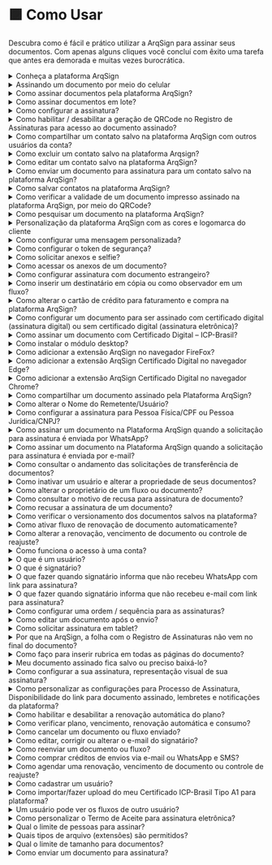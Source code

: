 # 🟪 Como Usar

Descubra como é fácil e prático utilizar a ArqSign para assinar seus documentos. Com apenas alguns cliques você concluí com êxito uma tarefa que antes era demorada e muitas vezes burocrática.

<details>

<summary>Conheça a plataforma ArqSign</summary>

**Conhecendo a Plataforma**

Acesse a plataforma de Assinatura e configure a sua Assinatura Eletrônica.

Do lado esquerdo da tela temos todos os menus disponíveis, separados por grupos: Caixa Postal, Diretórios e Administração. É importante destacar que esses menus serão apresentados conforme nível de permissão de cada usuário. Clique na imagem para ampliar.

![](<../.gitbook/assets/image (3) (1).png>)

**CAIXA POSTAL:** Neste grupo estão concentrados os menus referentes ao processo de tramitação dos documentos. Clique na imagem para ampliar.

![](<../.gitbook/assets/image (4).png>)

**DIRETÓRIOS:** Neste grupo temos o menu Documentos. Ele é considerado um repositório de armazenamento dos documentos tramitados pela plataforma, ou seja, aqui são encontrados todos os documentos com processo de assinatura concluído. Clique na imagem para ampliar.

![](<../.gitbook/assets/image (5).png>)

**ADMINISTRAÇÃO:** Neste grupo temos as configurações de conta, usuários e grupo de usuários.

![](<../.gitbook/assets/image (6).png>)

</details>

<details>

<summary>Assinando um documento por meio do celular</summary>

1\. O processo de assinatura em lote também pode ser realizado diretamente pelo celular, e ocorre da mesma forma como na plataforma.

2\. A opção de “Assinatura em Lote” é apresentada, assim como a lista de documentos pendentes de assinatura para seleção. Feita a seleção dos documentos, clique no ícone “Assinatura em Lote”.

![](<../.gitbook/assets/image (7).png>)

3. Preencha os dados solicitados.

![](<../.gitbook/assets/image (8).png>)

4. Defina a representação visual (Estilo de Assinatura).

![](<../.gitbook/assets/image (9).png>)

5. Acompanhe o progresso das assinaturas.

![](<../.gitbook/assets/image (10).png>)

6. Será apresentado o informativo do processo concluído.

![](<../.gitbook/assets/image (11).png>)

7. Concluído o processo de assinatura por todos os responsáveis, o documento final pode ser consultado no ArqGED, pois ele será mantido no fluxo.

</details>

<details>

<summary>Como assinar documentos pela plataforma ArqSign?</summary>

Se você recebeu um documento para assinatura, clique no link de acesso ao documento disponível na mensagem que recebeu ou se você tem uma conta ArqSign pode acessar o documento através de sua Caixa de entrada clicando em Assinar.&#x20;

O documento será exibido para leitura. Após a leitura, clique sobre o espaço reservado para a representação visual de sua assinatura e aplique um dos estilos de assinatura: Padrão (seu nome escrito), Desenho (assinatura manuscrita) ou Imagem (upload da imagem/foto de sua assinatura).&#x20;

Caso solicitado, preencha seus dados como Nome e documento.&#x20;

Caso solicitado, anexe documento.

Caso seja a primeira vez que está assinando um documento digital pela Plataforma ArqSign, dê um aceite para assinatura digital.&#x20;

Clique em “Assinar e Concluir”.&#x20;

[Clique aqui e confira como realizar a assinatura de documentos por meio da plataforma ArqSign](../menu-superior/assinatura-de-documentos.md) ou [clique aqui e assista ao vídeo explicativo.](https://youtu.be/UldRazxhmYY)

</details>

<details>

<summary>Como assinar documentos em lote?</summary>

[Clique aqui e confira como realizar a assinatura de documentos em lote por meio da plataforma ArqSign.](../menu-superior/assinatura-em-lote.md)

</details>

<details>

<summary>Como configurar a assinatura?</summary>

1. Acesse a plataforma de Assinatura e configure a sua Assinatura Eletrônica.
2. Depois de logado, clique sobre o seu nome no canto superior direito.
3. Clique em “Meu Perfil”.

![](<../.gitbook/assets/image (12).png>)

**Aba “Meus Dados”**

1\. Certifique-se que seus dados estejam todos atualizados. Caso deseje alterar algo, clique em “Editar” para habilitar os campos de edição.

![](<../.gitbook/assets/image (13).png>)

**Aba “Meus Contatos”**

Nesta aba é possível manter uma lista com os contatos mais usados na plataforma.

1\. Nesta aba é possível “Salvar os destinatários de um documento enviado para assinatura em minha lista de contatos”.

2\. Clicando no ícone “+” é possível adicionar contatos. Ao clicar nesta opção é habilitada uma tela destinada ao cadastro de um novo contato para incluir na lista. Informados os dados do contato, clique “Salvar” ou “Salvar e Fechar”.

![](<../.gitbook/assets/image (14).png>)

**Ícones – Aba “Meus Contatos”**

![](<../.gitbook/assets/image (15).png>)

**Aba “Estilo de Assinatura”**

1\. Nesta aba realize o cadastro das assinaturas que usará nos processos de assinatura de documentos. Clique em “Editar” para habilitar os campos.

2\. Passe pelas três opções existentes. Logo após concluir, clique em “Salvar”.

![](<../.gitbook/assets/image (16).png>)

**Aba “Certificado Digital”**

1\. Nesta aba é possível carregar certificados digitais na nuvem, armazenando na Plataforma ArqSign. Estes certificados armazenados serão listados no momento em que o usuário logado estiver assinando um documento com o tipo de assinatura Certificado Digital (ICP).

![](<../.gitbook/assets/image (17).png>)

**Aba “Solicitações”**

1\. Na aba Solicitações o usuário pode consultar as solicitações de transferência de proprietário do documento. Por exemplo, se na caixa de entrada o usuário alterar o proprietário do documento, a movimentação ficará registrada na aba “Solicitações”.

![](<../.gitbook/assets/image (18).png>)

</details>

<details>

<summary>Como habilitar / desabilitar a geração de QRCode no Registro de Assinaturas para acesso ao documento assinado?</summary>

Para padronizar a configuração de geração de QRCode no Registro de assinaturas para uma conta, você deverá ser um usuário com perfil Administrador Global ou Administrador da Conta e seguir os seguintes passos:

* Acesse: Administração > Conta > Configurações > Documentos;
* Clique em “Editar”;
* Em “Configurações sobre a Disponibilização do Documento Assinado aos destinatários” habilite ou desabilite a geração de QRCode no Registro de assinaturas conforme sua preferência;
* Clique em Salvar.

Essa alteração repercute para conta.

Caso necessário, um usuário com qualquer perfil pode alterar a configuração padrão desta funcionalidade apenas para um determinado fluxo. Para isso, basta seguir os seguintes passos:

* Clicar em “Novo Documento”;
* Fazer o upload de um novo documento;
* Clicar em “Configurações Avançadas”;
* Habilitar ou desabilitar a geração de QRCode de acesso do documento no Registro de Assinaturas;
* Clicar em “Aplicar”.

</details>

<details>

<summary>Como compartilhar um contato salvo na plataforma ArqSign com outros usuários da conta?</summary>

No Menu “Meu perfil” opção “Meus contatos”, selecione o contato.

O sistema exibe os dados do registro no modo de visualização e os respectivos botões de ação conforme a permissão do usuário em questão.

As opções de ação exibidas poderão ser:

– Para contatos do usuário logado na conta logada: Novo, Editar e Cancelar.

– Para contatos compartilhados por outros usuários ativos na conta logada: Novo e Cancelar.

Para compartilhar um contato, escolha a opção “Editar”, marque a opção de compartilhamento e clique em Salvar.

</details>

<details>

<summary>Como excluir um contato salvo na plataforma Arqsign?</summary>

No Menu “Meu perfil” opção “Meus contatos”, selecione o contato.

O sistema exibe os dados do registro no modo de visualização e os respectivos botões de ação conforme a permissão do usuário em questão.

As opções de ação exibidas poderão ser:

– Para contatos do usuário logado na conta logada: Novo, Editar e Cancelar.

– Para contatos compartilhados por outros usuários ativos na conta logada: Novo e Cancelar.

Para excluir um contato, escolha a opção “Excluir” e confirme a exclusão.

</details>

<details>

<summary>Como editar um contato salvo na plataforma ArqSign?</summary>

No Menu “Meu perfil” opção “Meus contatos”, selecione o contato.

O sistema exibe os dados do registro no modo de visualização e os respectivos botões de ação conforme a permissão do usuário em questão.

As opções de ação exibidas poderão ser:

– Para contatos do usuário logado na conta logada: Novo, Editar e Cancelar.

– Para contatos compartilhados por outros usuários ativos na conta logada: Novo e Cancelar.

Para editar um contato, escolha a opção “Editar”, faça a edição e clique em Salvar.

</details>

<details>

<summary>Como enviar um documento para assinatura para um contato salvo na plataforma ArqSign?</summary>

Para enviar um documento para assinatura para um contato salvo na Plataforma ArqSign no seu usuário ou compartilhado por outro usuário, siga os seguintes passos:

1. Clique em “Novo Documento”, insira o documento e execute as configurações necessárias relativas ao documento;
2. Na parte de configuração dos Destinatários, clique no botão![](https://cdn.arquivar.com.br/wp-content/uploads/2023/06/Imagem1.png)
3. A Plataforma exibirá um Grid de consulta com todos os contatos do usuário logado que estão relacionados com a conta logada, ordenados alfabeticamente pela coluna nome e na sequência todos os contatos dos outros usuários ativos da conta logada, que tenham sido marcados para serem compartilhados com todos os usuários da conta, ordenados alfabeticamente pela coluna nome.
4. Escolha o(s) destinatário(s) e clique em “Adicionar Destinatários”.
5. Configure o Tipo de Assinatura Eletrônica para cada destinatário;
6. Configure token de segurança ou mensagem privada para cada destinatário se for o caso e siga os próximos passos para envio do documento para assinatura.

</details>

<details>

<summary>Como salvar contatos na plataforma ArqSign?</summary>

Para salvar contatos na Plataforma ArqSign siga os seguintes passos:

1. Acesse o menu “Meu Perfil”
2. Acesse a opção “Meus contatos”
3. Para inserir um contato, clique no botão +, insira os dados, escolha se quer compartilhar o contato com todos os usuários da conta e clique em Salvar.
4. Para que que todos os contatos para os quais você enviar um documento para assinatura a partir de agora sejam automaticamente salvos, habilite o botão “Salvar os destinatários de um documento enviado para assinatura em minha lista de contatos”.

O Nome e o E-mail/WhatsApp do(s) destinatário(s) será(ão) salvo(s) como contato(s) do usuário na conta. Os contatos terão relação com a conta em que o usuário está logado. Ou seja, quando este usuário logar em outra conta, os contatos serão diferentes.

Regras:

Não é permitido cadastrar contato com o mesmo E-mail de um contato já cadastrado que:

– Seja contado do usuário logado na conta, em questão.

– Esteja relacionado a outros usuários ativos da conta logada e que estejam sendo compartilhado na conta.

Somente é permitido cadastrar contato do tipo e-mail com um e-mail válido.

Não é permitido cadastrar contato com mesmo Telefone de um contato já cadastrado que:

– Seja contado do usuário logado na conta, em questão.

– Esteja relacionado a outros usuários ativos da conta logada e que estejam sendo compartilhado na conta.

Somente é permitido cadastrar contato do WhatsApp com um número de telefone válido.

O campo “Compartilhar com todos os usuários da conta.” é de preenchimento opcional para o usuário informar se o contato que está sendo criado será compartilhado, ou não, com outros contatos da conta.&#x20;

Para entender melhor, clique no link e assista ao vídeo explicativo: [https://youtu.be/b73Cu1HCaWA](https://youtu.be/b73Cu1HCaWA)

</details>

<details>

<summary>Como verificar a validade de um documento impresso assinado na plataforma ArqSign, por meio do QRCode?</summary>

Se você tem um documento impresso que foi assinado através da plataforma ArqSign e precisa verificar sua validade, existem alguns itens de segurança que você pode verificar conforme abaixo:

1. Localize nas páginas do documento assinado através da Plataforma ArqSign uma marca d’água com o “**ID do documento”** no canto superior esquerdo;
2. Confirme que o “**ID do documento**” é o mesmo em todas as páginas e no Registro de Assinaturas.
3. Toda vez que um documento é assinado através da Plataforma ArqSign, um arquivo com o nome de “Registro de Assinaturas” é gerado. O “Registro de Assinaturas” contém:

a) A identificação do documento a que pertence, ou seja, o “**ID do documento**”;

b) O **Hash** do documento (comprovação de integridade do documento);

c) Informações sobre o **Remetente, data de criação e envio**;

d) **Status** do documento, **tamanho**, **quantidade de páginas e assinaturas**;

e) **QRCode** que dá **acesso ao documento na Plataforma ArqSign**\*;

f) **Link** que dá **acesso ao documento na Plataforma ArqSign**\*;

g) **Detalhamento de todas as assinaturas contendo:**

I. Nome

II. E-mail

III. Documento

IV. Nível de segurança

V. Certificado ICP-Brasil utilizado

VI. Data e hora

VII. IP do dispositivo

VIII. Geolocalização

h) Trilha de auditoria percorrida por cada participante do Fluxo de assinaturas detalhada através dos eventos:

I. Lido – por qual signatário, data e hora, IP e Geolocalização

II. Assinatura Online – por qual signatário, data e hora, IP e Geolocalização.

4\. Caso você queira verificar a validade jurídica do documento no Portal ITI ou Adobe, acesse o documento através do QRCode.

\*Ao acessar o documento na Plataforma ArqSign via **QRCode ou link,** você poderá:

* Baixar o documento e o “Registro de Assinaturas”;
* Exibir o histórico (trilha de auditoria);
* Exibir o Termo de aceite para assinatura eletrônica;
* Verificar os detalhes das assinaturas.

</details>

<details>

<summary>Como pesquisar um documento na plataforma ArqSign?</summary>

Localizar um documento na na Plataforma ArqSign é super prático, basta seguir as instruções abaixo:

Primeiro, encontre a Caixa onde o documento está localizado. Todas as caixas (Caixa de entrada, Enviados, Rascunhos, Excluídos, Renovações) têm a funcionalidade de pesquisa, que aparece como “Filtrar”.&#x20;

Clique no campo “Filtrar”.&#x20;

As opções de pesquisa serão exibidas.&#x20;

Insira as informações de pesquisa nos campos desejados, como o nome do signatário, status, pasta do documento ou data de conclusão.&#x20;

Clique em “Filtrar”.&#x20;

Todos os documentos correspondentes às informações inseridas nos filtros serão exibidos.&#x20;

Para cancelar o filtro, basta clicar no “X” que aparece no canto direito do campo “Filtrar”.&#x20;

Vi como é fácil? Agora você pode localizar seus documentos na Plataforma ArqSign de forma rápida e eficiente!&#x20;

</details>

<details>

<summary>Personalização da plataforma ArqSign com as cores e logomarca do cliente</summary>

Na plataforma ArqSign, as notificações (e-mails e mensagens de WhatsApp) para os remetentes e destinatários podem ter os seguintes layouts:&#x20;

1. Layout Padrão da Plataforma ArqSign ou&#x20;
2. Layout com suas cores e logomarca.&#x20;

Os itens disponíveis para personalização são:&#x20;

* Cabeçalho&#x20;
* Cor do texto superior&#x20;
* Cor do botão do e-mail ou mensagem de WhatsApp&#x20;

Para personalizar as notificações da Plataforma ArqSign, basta que o Administrador da conta acesse: Administração > Conta > Configurações > Outros e seguir os seguintes passos:&#x20;

1. No canto inferior direito clique em editar;&#x20;
2. Em “Notificações Personalizas”, altere para Ativado;&#x20;
3. Em “Notificações por E-mail”, execute as seguintes etapas:&#x20;

* insira uma imagem para o cabeçalho das mensagens com as dimensões descritas no campo;&#x20;
* escolha a cor de destaque para o texto do e-mail.&#x20;

&#x20;     4\. Em “Notificações por WhatsApp”, execute a seguinte etapa:&#x20;

* Insira uma imagem para cabeçalho das mensagens com as dimensões descritas no campo.&#x20;

&#x20;     5\. Se quiser visualizar as notificações com as mudanças que você fez clique em “Visualizar Notificação”;&#x20;

&#x20;     6\. Quando todos os ajustes estiverem ok, clique em “Salvar”.&#x20;

![](../.gitbook/assets/image.png)

Notificação padrão:

![](<../.gitbook/assets/image (1).png>)

Exemplo de notificação personalizada simulação:

![](<../.gitbook/assets/image (2).png>)

</details>

<details>

<summary>Como configurar uma mensagem personalizada?</summary>

1. Clique em ‘Novo Documento’
2. Selecione o documento que deseja encaminhar e informe os dados do signatário como nome, e-mail etc.
3. Abaixo dessas informações haverá um símbolo de ‘mensagem’ ![](https://cdn.arquivar.com.br/wp-content/uploads/2023/04/carta.jpg), onde ao clicar abrirá uma aba de mensagem personalizada.
4. Na aba de mensagem personalizada é possível informar o assunto e a mensagem que deseja enviar somente para o signatário selecionado. Os demais signatários receberão a mensagem padrão.

</details>

<details>

<summary>Como configurar o token de segurança?</summary>

1. Clique em ‘Novo Documento’
2. Selecione o documento que deseja encaminhar e informe os dados do signatário como nome, e-mail etc.
3. Abaixo dessas informações haverá um símbolo de um ‘cadeado’![](https://cdn.arquivar.com.br/wp-content/uploads/2023/04/cadeado.jpg), onde ao clicar abrirá uma aba de segurança.
4. Na aba de segurança é possível gerar o código ‘Automaticamente ou Manual’ e informar o e-mail, SMS, Whatsapp ou nenhum meio em que deseja encaminhar o token.
5. Após essas configurações o token de segurança será enviado através do meio selecionado quando o signatário clicar para acessar o documento ou se você não selecionou nenhum meio você poderá informar para o signatário.

</details>

<details>

<summary>Como solicitar anexos e selfie?</summary>

1. Clique em ‘Novo Documento’
2. Selecione o documento que deseja encaminhar e configure os destinatários e avance
3. Configure o campo de assinatura do destinatário, caso deseje solicite as informações complementares como Nome e Documento
4. No canto direito role a tela e o menu de Anexos irá aparecer, selecione o checkbox para permitir que o signatário anexe um documento.
5. Informe o documento que deseja que o signatário encaminhe e se deseja que o anexo seja obrigatório para a conclusão do processo de assinatura daquele documento.
6. Você também pode configurar se permite que todos os signatários acessem o anexo ou não.

Quando o destinatário receber o documento para assinar ele deverá proceder da seguinte forma:

1. Assinar o documento e preencher dados solicitados;
2. Clicar na solicitação de Selfie;
3. Acessar a câmera do celular ou computador;
4. Fazer a foto conforme solicitado;
5. Escolher a foto como anexo;
6. Clicar em “Assinar e concluir”.

</details>

<details>

<summary>Como acessar os anexos de um documento?</summary>

1. Localize o documento que deseja visualizar o anexo.
2. Clique duas vezes sobre o documento.
3. No canto direito, junto aos signatários dos documentos, é possível realizar o download do anexo.

</details>

<details>

<summary>Como configurar assinatura com documento estrangeiro?</summary>

Para configurar assinatura solicitando um documento estrangeiro, siga os seguintes passos:

1. Depois de fazer o upload do documento;
2. Inserir os destinatários e clicar em ‘avançar”;
3. Na tela “configurar campos” você irá configurar a coleta de assinaturas dos destinatários;
4. Selecione o destinatário no topo da tela;
5. No canto direito, selecione o tipo de assinatura para Pessoa física;
6. Logo abaixo, há a configuração de “Informações complementares de assinatura”;
7. Selecione o check box “Nome do Signatário”;
8. Selecione o check box “Documento do Signatário”;
9. Na caixa “Documento”, escolha “outro”;
10. Na caixa abaixo especifique o documento que deseja solicitar e se quiser configure nas demais caixas os tipos de caracteres válidos e a quantidade de caracteres para validação.

</details>

<details>

<summary>Como inserir um destinatário em cópia ou como observador em um fluxo?</summary>

Na Plataforma ArqSign é possível colocar uma pessoa em cópia ou como observador em um fluxo. Desta forma, ao final do processo de assinatura, essa pessoa ou pessoas receberão o documento assinado.

Para fazer esta configuração proceda da seguinte forma:

1. Clique em “Novo documento”;
2. Faça o upload do documento a ser assinado e as devidas configurações para o documento;
3. Em “Destinatários” configure o campo “Este destinatário irá” como “Receber uma cópia”;
4. Prossiga com as demais configurações.

</details>

<details>

<summary>Como alterar o cartão de crédito para faturamento e compra na plataforma ArqSign?</summary>

Você pode alterar o seu cartão de crédito para faturamento e compras na Plataforma ArqSign, seguindo o seguinte passo a passo:

1\) Vá até o menu “Administração”;

2\) Clique em “Conta”;

3\) Clique em “Faturamento e Uso”;

4\) Clique em “Alterar a forma de pagamento”.

</details>

<details>

<summary>Como configurar um documento para ser assinado com certificado digital (assinatura digital) ou sem certificado digital (assinatura eletrônica)?</summary>

Na Plataforma Arqsign, ao configurar um fluxo de assinaturas você pode determinar qual tipo de assinatura deverá ser executada por destinatário escolhendo entre:

**a) Assinatura eletrônica** (A ArqSign produz assinaturas eletrônicas avançadas com validade jurídica de acordo com MP 2.200-2 de 24/08/2001 e Lei 14.063 de 23/11/2020);

**b) Certificado digital – ICP-Brasil** (A ArqSign produz assinaturas digitais qualificadas de acordo com MP 2.200-2 de 24/08/2001 e Lei 14.063 de 23/11/2020);

**c) Certificado digital – Outros** (A ArqSign produz assinaturas eletrônicas e digitais através de outros certificados).

Para determinar o tipo de assinatura siga o seguinte passo a passo:

1. Após fazer o upload do documento e configurações necessárias para o documento, siga para a configuração dos destinatários;
2. Ao configurar um destinatário, no campo “Tipo de assinatura” escolha uma das opções conforme descrição acima;
3. Pronto! Agora é só configurar os demais destinatários e a posição de assinatura no documento e enviar.

</details>

<details>

<summary>Como assinar um documento com Certificado Digital – ICP-Brasil?</summary>

Na Plataforma ArqSign, o remetente de documentos pode determinar o tipo de assinatura que o destinatário deverá executar escolhendo entre uma das opções abaixo:

**a) Assinatura eletrônica** (A ArqSign produz assinaturas eletrônicas avançadas com validade jurídica de acordo com MP 2.200-2 de 24/08/2001 e Lei 14.063 de 23/11/2020);

**b) Certificado digital – ICP-Brasil** (A ArqSign produz assinaturas digitais qualificadas de acordo com MP 2.200-2 de 24/08/2001 e Lei 14.063 de 23/11/2020);

**c) Certificado digital – Outros** (A ArqSign produz assinaturas eletrônicas e digitais através de outros certificados).

Se você recebeu um documento para assinar via Plataforma ArqSign e precisa assinar com Certificado Digital pela primeira vez, siga os seguintes passos:

* Abra o documento, leia e se aceitar, clique sobre o local destinado para assinatura;
* Execute a assinatura no formato de sua preferência;
* Preencha os dados solicitados;
* Dê o ok no “Termo de aceite” para assinatura eletrônica;
* Clique em “Assinar e concluir”;
* Ao clicar em “Assinar e concluir”, aparecerá um pop-up informando que a assinatura solicitada deverá ser executada com certificado digital;
* Selecione qual certificado será utilizado para assinar o documento através das opções: 1) Certificados que foram inseridos na ArqSign e estão salvos na nuvem e 2) Certificados salvos no computador de quem está assinando o documento.

![](<../.gitbook/assets/image (19).png>)

* Para assinatura com Certificado inserido na Plataforma, clique na opção indicada;
* Para assinatura com Certificado digital instalado em sua máquina você deverá seguir os passos indicados no pop-up para:
  1. Adicionar a extensão ArqSign para seu navegador.
  2. Instalar o módulo desktop.

</details>

<details>

<summary>Como instalar o módulo desktop?</summary>

1\) Ao executar a instalação do Módulo Desktop, o Microsoft defender SmartScreen, a princípio, impede a instalação do módulo, pelo fato do módulo não ser um aplicativo presente na Microsoft Store. Para dar sequência na instalação deve-se clicar em Mais informações.

2\) Após clicar em Mais informações, deve-se clicar no botão Executar assim mesmo.

3\) Após isto, deve-se seguir o processo de instalação e clicar no botão Concluir, ao término da instalação, e o Módulo Desktop já estará ativo no computador.

</details>

<details>

<summary>Como adicionar a extensão ArqSign no navegador FireFox?</summary>

1\) Quando um signatário de um documento que exige um certificado digital, seja ICP-Brasil ou outro qualquer, clicar no botão Assinar e Concluir, será aberta a modal para seleção de qual certificado será utilizado para assinar o documento.

2\) Nesta modal, existem duas seções, uma referente aos certificados que foram inseridos na ArqSign e estão salvos na nuvem e outra referente aos certificados salvos no computador de quem está assinando o documento. Nesta segunda seção, caso o módulo desktop e o plugin da ArqSign para o navegador não estejam instalados ainda, terá um link disponível para instalação.

3\) Ao clicar no link, duas ações serão executadas ao mesmo tempo, a primeira é o download do instalador do Módulo Desktop (No Firefox é solicitada uma confirmação para iniciar o download). Deve-se aguardar o download ser concluído e seguir os passos do Tutorial Instalação Módulo Desktop.

4\) A outra ação é a abertura de uma nova aba no navegador, na Firefox Browser Add-ons, com o plugin da ArqSign.

5\) Ao clicar no botão Adicionar ao Firefox, será aberta uma notificação para a confirmação da adição da extensão no navegador.

6\) Ao clicar em Adicionar, aparecerá uma notificação informando que a extensão foi adicionada ao navegador. Após isto, a aba do Firefox Browser Add-ons pode ser fechada.

7\) Após a adição do plugin no navegador, caso o Módulo Desktop ainda não tenha sido instalado, a aplicação ainda indicará um link para download do mesmo.

8\) Com as duas instalações concluídas, a modal será atualizada, listando os certificados salvos no computador do usuário.

9\) No Windows, ao clicar no botão Concluir, pode ser solicitada a permissão para que o plugin acesse os certificados, neste ponto, deve-se clicar em Permitir para liberar a utilização dos certificados digitais.

</details>

<details>

<summary>Como adicionar a extensão ArqSign Certificado Digital no navegador Edge?</summary>

1\) Quando um signatário de um documento que exige um certificado digital, seja ICP-Brasil ou outro qualquer, clicar no botão Assinar e Concluir, será aberto um pop-up para seleção de qual certificado será utilizado para assinar o documento.

2\) Neste pop-up, existem duas seções: uma referente aos certificados que foram inseridos na ArqSign e estão salvos na nuvem e outra referente aos certificados salvos no computador de quem está assinando o documento. Nesta segunda seção, caso o módulo desktop e o plugin da ArqSign para o navegador não estejam instalados ainda, terá um link disponível para instalação.

3\) No Microsoft Edge, ao clicar no link disponível, pode acontecer o bloqueio de pop-up.

4\) Caso isto aconteça, deve-se clicar no ícone de bloqueio de pop-ups, ao lado do URL da página.

5\) Ao clicar no ícone, deve-se permitir pop-ups para a página da ArqSign.

6\) Após o desbloqueio dos pop-ups, deve-se clicar no link disponível novamente. Ao clicar no link, duas ações serão executadas ao mesmo tempo, a primeira é o download do instalador do Módulo Desktop. Deve-se aguardar o download ser concluído e seguir os passos do Tutorial Instalação Módulo Desktop. A segunda é a abertura de uma aba da Microsoft Store com o plugin da ArqSign.

7\) Ao clicar no botão Obter, será aberta uma notificação para a confirmação da adição da extensão no navegador.

8\) Ao clicar em Adicionar extensão, aparecerá uma notificação informando que a extensão foi adicionada ao navegador. Após isto, a aba do Microsoft Store pode ser fechada.

9\) Após a adição do plugin no navegador, caso o Módulo Desktop ainda não tenha sido instalado, a aplicação ainda indicará um link para download dele.

10\) Com as duas instalações concluídas, a modal será atualizada, listando os certificados salvos no computador do usuário.

11\) No Windows, ao clicar no botão Concluir, pode ser solicitada a permissão para que o plugin acesse os certificados, neste ponto, deve-se clicar em Permitir para liberar a utilização dos certificados digitais.

</details>

<details>

<summary>Como adicionar a extensão ArqSign Certificado Digital no navegador Chrome?</summary>

Caso você vá assinar um documento com um Certificado ICP-Brasil A3 por exemplo que está instalado em sua máquina, ao clicar em “Assinar e concluir” será apresentado um pop-up com instruções para adição da extensão ArqSign no Chrome e para instalação do módulo desktop. Siga os passos abaixo para efetuar essas configurações:

1. Clique no link indicado para abrir a loja no navegador;
2. A extensão ArqSign Certificado Digital será exibida;
3. Clique em “Usar no Chrome”;
4. Ao clicar no botão Usar no Chrome, será aberta uma notificação para a confirmação da adição da extensão no navegador. Clique em adicionar extensão;
5. Ao clicar em Adicionar extensão, aparecerá uma notificação informando que a extensão foi adicionada ao navegador. Após isto, a aba do Chrome Web Store pode ser fechada.
6. Após a adição do plugin no navegador, caso o Módulo Desktop ainda não tenha sido instalado, a aplicação ainda indicará um link para download dele;
7. No caso de o Módulo Desktop não ter sido instalado ainda, um pop-up aparecerá com uma opção para instalação ou atualização do Módulo Desktop em seu computador.
8. Clique no link indicado para fazer o download;
9. Localize o arquivo instalador do módulo baixado e execute-o para instalação;
10. Ao executar a instalação do Módulo Desktop, o Microsoft defender SmartScreen, a princípio, impede a instalação do módulo, pelo fato do módulo não ser um aplicativo presente na Microsoft Store. Para dar sequência na instalação deve-se clicar em Mais informações;
11. Após clicar em Mais informações, deve-se clicar no botão Executar assim mesmo;
12. Clique em Instalar;
13. Após finalizar a instalação, clique em concluir
14. O pop-up será atualizado e solicitará que você escolha o certificado digital que deseja utilizar;
15. Escolha o certificado e siga com a assinatura;
16. No Windows, ao clicar no botão Concluir, pode ser solicitada a permissão para que o plugin acesse os certificados. Clique em “Permitir “para liberar a utilização dos certificados digitais.

</details>

<details>

<summary>Como compartilhar um documento assinado pela Plataforma ArqSign?</summary>

* Faça o login em sua conta ArqSign pelo link: [https://app.arqsign.com/auth/login](https://app.arqsign.com/auth/login);
* Clique em ‘Enviados’;
* Localize o documento que deseja compartilhar;
* Após localizar o documento clique no drop down do lado direito e escolha “Compartilhar”;
* Uma nova aba abrirá para que você escolha se o link de compartilhamento terá validade indeterminada ou até a data que deseja;
* Você também pode escolher “permitir visualizar os anexos públicos dos signatários do documento” caso aquele documento possua;
* Clique em ‘Compartilhar’ e um link será gerado;
* Você tem a opção de copiar o link e encaminhar do jeito que desejar ou encaminhar por email diretamente da plataforma informando um assunto e mensagem.

</details>

<details>

<summary>Como alterar o Nome do Remetente/Usuário?</summary>

Depois que um usuário é criado, ele mesmo pode alterar os dados abaixo do seu perfil:

![](<../.gitbook/assets/image (20).png>)

Essa alteração vai refletir nas notificações de solicitação de assinatura que o usuário envia.

![](<../.gitbook/assets/image (21).png>)

Os passos para alteração são:&#x20;

1. Acesse no canto superior direito da plataforma o menu com o seu nome de usuário atual;&#x20;
2. Clique em “Meu Perfil”;&#x20;
3. Na aba “Meus dados” clique em “Editar”;&#x20;
4. Edite os campos necessários;&#x20;
5. Clique em “Salvar”.&#x20;

</details>

<details>

<summary>Como configurar a assinatura para Pessoa Física/CPF ou Pessoa Jurídica/CNPJ?</summary>

Na plataforma ArqSign, você pode escolher se o documento será assinado por uma Pessoa física ou jurídica. &#x20;

Para isso, o remetente deve escolher o tipo de assinatura durante o processo de configuração do fluxo conforme abaixo:&#x20;

1. Depois de fazer o upload do documento e configurar os remetentes, avance para a etapa final;&#x20;
2. Selecione o destinatário que quer configurar na caixa de seleção disponível na parte superior da tela;&#x20;
3. No menu lateral direito em “Campos de assinatura” escolha o tipo de assinatura entre “Assinar como Pessoa Física” ou “Assinar como Pessoa Jurídica”;&#x20;

Se você escolher assinar como pessoa física, as informações complementares de assinatura solicitadas serão do tipo pessoa física: Nome, Documento (CPF, CNH, RG ou outro);&#x20;

Se você escolher assinar como pessoa jurídica, as informações complementares de assinatura solicitadas serão do tipo pessoa jurídica: Razão Social, Documento (CNPJ ou outro);&#x20;

Tanto para assinatura de pessoa física ou jurídica, você pode solicitar outro documento que não os listados. Para isso, basta clicar na opção outro e digitar nos campos abaixo o nome do documento, tipo de campo (texto ou numérico e quantidade de caracteres do campo).&#x20;

</details>

<details>

<summary>Como assinar um documento na Plataforma ArqSign quando a solicitação para assinatura é enviada por WhatsApp?</summary>

Se um documento foi enviado para sua assinatura pela Plataforma ArqSign por WhatsApp, você receberá uma mensagem com o nome do remetente que pode ser aberta no aplicativo do seu celular ou WhatsApp Web.

1. Caso seja a primeira vez que você interage com o remetente pelo WhatsApp, vá ao final da mensagem e adicione aos seus contatos para habilitar todos os links da mensagem.
2. Clique no link presente na mensagem e você terá acesso ao documento para leitura.
3. Após a leitura, basta clicar sobre a área para inserir a assinatura que pode ser feita através de um desenho, escrita ou upload de uma imagem da assinatura.
4. Depois, caso tenha sido solicitado, insira os outros dados e anexos e clique na caixa  para validar o Termo de aceite para assinatura eletrônica.
5. Para finalizar, basta clicar em “Assinar e concluir”.

Se você não tiver uma conta ArqSign, será convidado a criar uma conta para armazenar esse e outros documentos assinados através da plataforma e ainda testar grátis por 15 dias.

Quando todos os destinatários assinarem, todos receberão um e-mail ou WhatsApp com o documento assinado por todas as partes.

Além disso, todos os destinatários que tiverem uma Conta ArqSign grátis ou paga, receberão uma cópia na caixa de entrada da aplicação e poderão fazer a gestão deste documento na plataforma.

Veja o passo a passo [acessando aqui](https://youtu.be/RoCxNBNKfjI) um vídeo expicativo.&#x20;

</details>

<details>

<summary>Como assinar um documento na Plataforma ArqSign quando a solicitação para assinatura é enviada por e-mail?</summary>

Ao receber um documento por e-mail solicitando sua assinatura, ele conterá o nome do remetente e no título terá o nome do documento a ser assinado.  Caso não localize o e-mail em sua caixa de entrada, verifique na Caixa de Spam ou promoções.

1. Abra o e-mail.  (Lembrando que a plataforma pode ser acessada de qualquer dispositivo – computador, tablet ou celular)
2. Clique em “Assinar Documento” e você terá acesso ao documento para leitura.
3. Após a leitura, basta clicar sobre a área para inserir a assinatura que pode ser feita através de um desenho, escrita ou upload de uma imagem da assinatura.
4. Depois, caso tenha sido solicitado, insira outros dados e anexos e clique na caixa para validar o Termo de aceite para assinatura eletrônica.
5. Para finalizar, basta clicar em “Assinar e concluir”.

Se você não tiver uma conta ArqSign, será convidado a criar uma conta para armazenar esse e outros documentos assinados através da plataforma e ainda  testar grátis por 15 dias.

Quando todos os destinatários assinarem, todos receberão um e-mail ou WhatsApp com o documento assinado por todas as partes.

Além disso, todos os destinatários que tiverem uma Conta Arqsign grátis ou paga, receberão uma cópia na caixa de entrada da aplicação e poderão fazer a gestão deste documento na plataforma.

</details>

<details>

<summary>Como consultar o andamento das solicitações de transferência de documentos?</summary>

Para consultar o andamento das solicitações de transferência de documentos, siga os seguintes passos:&#x20;

Acesse o Menu “Meu perfil” -> “Solicitações”;&#x20;

A Plataforma lista as solicitações de transferência de documentos do usuário logado ordenadas pela data da solicitação decrescente (solicitação mais recente no topo).&#x20;

Através do botão de “Ações” você poderá visualizar solicitações com status “Solicitado” ou “Erro”, “Cancelar” e “Editar” a solicitação de transferência de documentos.&#x20;

</details>

<details>

<summary>Como inativar um usuário e alterar a propriedade de seus documentos?</summary>

Ao inativar um usuário, pode ser necessário alterar a propriedade dos documentos deste usuário para que outra pessoa siga com a gestão dos documentos.&#x20;

Você poderá executar esta ação se for Administrador Global.&#x20;

Para isso siga os seguintes passos:&#x20;

1. Acesse o menu “Administração” -> Usuários;&#x20;
2. Selecione o usuário que deseja inativar;&#x20;
3. Clique em Ações;&#x20;
4. Clique em inativar;&#x20;
5. Se o usuário que está sendo inativado não possuir solicitação de transferência de documentos com status “Solicitado” ou “Em Processo” e tiver enviado algum documento que esteja com status “Aguardando” ou “Em Processo” ou “Concluído” o sistema apresentará mensagem informando que o usuário que está sendo inativado possui documentos como proprietário, solicitando a confirmação de alterar a propriedade dos documentos do usuário, em questão;&#x20;
6. Escolha a opção “Transferir”;&#x20;
7. Selecione um novo proprietário;&#x20;
8. Selecione quais documentos devem ser transferidos;&#x20;
9. Clique em Alterar;&#x20;
10. A transferência será executada em até 24 horas;&#x20;
11. Para consultar o andamento das solicitações de transferências acesse: “Meu perfil”-> “Solicitações”.&#x20;

</details>

<details>

<summary>Como alterar o proprietário de um fluxo ou documento?</summary>

Se você é o remetente de um fluxo com status “Aguardando”, “Em processo” ou “Concluído”, pode alterar o proprietário para outro usuário ativo da conta. Desta forma, as notificações automáticas referentes ao fluxo passarão a ser enviadas para o novo proprietário.

Para executar esta alteração siga o seguinte passo a passo:&#x20;

**Opção 1:**&#x20;

1. Localize o fluxo no menu Enviados;&#x20;
2. Clique na caixa suspensa localizada no canto direito;&#x20;
3. Clique em Alterar proprietário;&#x20;
4. Informe o novo proprietário e salve.

Caso seja transferido apenas um documento o processo será realizado instantaneamente;&#x20;

Para dois documentos ou mais é necessário um prazo de 24h para a conclusão da solicitação de transferência. &#x20;

**Opção 2:**&#x20;

1. Ao inativar um usuário que possui documentos em sua conta é possível realizar a transferência desses documentos para um novo usuário responsável.&#x20;
2. Quando clicar em ‘Inativar’ um bloco de confirmação irá aparecer;&#x20;
3. No bloco confirme que deseja transferir os documentos;&#x20;
4. Selecione o novo proprietário;&#x20;
5. E os documentos que deseja transferir por status: ‘Todos’ ou ‘Em assinatura ou com renovação agendada’;&#x20;
6. &#x20;Clique em ‘Alterar’;&#x20;
7. O usuário será inativado e os documentos serão transferidos em 24h;&#x20;
8. Ao inativar um usuário sem documentos na conta, não é necessário realizar esse procedimento;&#x20;
9. A transferência de documento só pode ser executada para um usuário ativo.&#x20;
10. Para consultar o andamento das solicitações de transferências acesse: “Meu perfil” –> “Solicitações”.&#x20;

Caso você queira  transferir a propriedade dos documentos de um usuário que foi inativado, verifique o passo a passo em “Como inativar um usuário e alterar a propriedade de seus documentos?”&#x20;

</details>

<details>

<summary>Como consultar o motivo de recusa para assinatura de documento?</summary>

Você pode verificar o motivo de recusa de assinatura de um documento através da notificação enviada para o remetente e quando abrir o documento.&#x20;

Para acessar o motivo de recusa ao abrir o documento siga os seguintes passos:&#x20;

1. Abra o arquivo com o fluxo de assinatura “recusada”. Ele estará com o status Cancelado”;
2. Clique sobre o signatário e verifique o motivo de recusa.&#x20;

</details>

<details>

<summary>Como recusar a assinatura de um documento?</summary>

1. Abra o arquivo que recebeu para assinatura;&#x20;
2. No canto superior direito clique em Assinar ou Opções;&#x20;
3. Clique em Recusar assinatura;&#x20;
4. Informe o motivo de recusa – Essa informação ficará disponível para o remetente ao abrir o arquivo e através de notificação por e-mail;&#x20;
5. Clique em Recusar assinatura.&#x20;
6. O remetente receberá o retorno através de uma notificação por e-mail ou poderá acessar quando abrir o documento e clicar sobre o seu nome.
7. &#x20;O fluxo é automaticamente cancelado quando há uma recusa para assinatura.
8. Analise o motivo de recusa, faça as alterações no documento se necessário e crie um novo fluxo para assinatura.

</details>

<details>

<summary>Como verificar o versionamento dos documentos salvos na plataforma?</summary>

A cada renovação de documento através da ferramenta de renovação da Plataforma ArqSign, é feito um vínculo dos novos documentos aos anteriores.

Para acessar este recurso siga os seguintes passos:

1. Menu “Enviados”.
2. Localize o fluxo que você deseja consultar.
3. No botão “Histórico”, clique no drop down.
4. Escolha a opção “Versionamento”.

Analise as informações.

</details>

<details>

<summary>Como ativar fluxo de renovação de documento automaticamente?</summary>

Caso você tenha agendado a renovação de um documento, assim que atingido o prazo para renovação, você pode acionar a renovação automática que um novo fluxo será criado com as mesmas configurações de signatários que o original.

1. Clique em Renovações;
2. Selecione Fluxo concluído;
3. Clique em Renovar – A Plataforma automaticamente gera um novo fluxo com todos os signatários do fluxo original;
4. Faça upload do arquivo para renovação. O novo arquivo fica vinculado ao(s) arquivo(s) anterior(es) criando um versionamento de documentos.
5. Revise os signatários.
6. Configure as representações visuais;
7. Envie e Pronto!

</details>

<details>

<summary>Como alterar a renovação, vencimento de documento ou controle de reajuste?</summary>

Após a conclusão de um fluxo de assinatura:

1. Clique em Enviados;
2. Selecione Fluxo concluído;
3. Clique em Histórico;
4. Clique em Alterar Renovação;
5. Defina o novo prazo em meses após a finalização das assinaturas;
6. Clique em Alterar.

Quando chegar a data definida para vencimento do documento, renovação ou reajuste, a plataforma ArqSign enviará um e-mail ao proprietário do fluxo informando que o documento está pronto para renovação, reajuste etc.

</details>

<details>

<summary>Como funciona o acesso à uma conta?</summary>

Na ArqSign, você pode ter acesso a mais de uma conta com o mesmo e-mail.

**Exemplo:** Vamos supor que você seja advogado de um escritório. Você pode ter uma conta teste grátis pessoal com um e-mail e com o mesmo e-mail ter um usuário na Conta do Escritório e outro usuário na conta de um cliente para consultar documentos do cliente. Para ter acesso à conta de terceiros, os Administradores Globais da conta precisam lhe convidar. O acesso pode ser bloqueado a qualquer momento pelo Administrador Global.

</details>

<details>

<summary>O que é um usuário?</summary>

Usuário é a pessoa que utiliza a Plataforma ArqSign para enviar, acompanhar fluxo, coletar assinaturas, acessar e gerir documentos. Um usuário tem que estar atrelado à uma conta ou quando ele também tem que assinar um documento ele se torna um signatário.

Na plataforma ArqSign um usuário pode ter os seguintes Perfis:

a) Remetente de Documentos – Usuário sem permissão de acesso às funcionalidades de gestão da plataforma. Seu acesso é focado no envio e gestão de seus documentos.

b) Administrador Global – Usuários com permissão de acesso a todas as funcionalidades da plataforma inclusive gestão de pastas e usuários.

</details>

<details>

<summary>O que é signatário?</summary>

Signatário é uma pessoa física ou jurídica que participa do processo de assinatura (assina um documento). O signatário não precisa ter conta na Plataforma ArqSign para assinar.

</details>

<details>

<summary>O que fazer quando signatário informa que não recebeu WhatsApp com link para assinatura?</summary>

Quando um dos signatários informa que não recebeu o WhatsApp com o link para assinatura, verifique os seguintes itens antes de reenviar ou abrir um chamado:

1. Confira se você digitou o número do WhatsApp corretamente;
2. Caso o número que você digitou esteja errado, você pode corrigi-lo e enviar novamente através do Menu Enviados > Reenviar;
3. Peça ao signatário para conferir se ele está com acesso à internet móvel ou Wi-Fi;
4. Peça ao cliente para entrar no WhatsApp e verificar se não recebeu nova mensagem, pois, pode ser apenas um problema de configuração de recebimento de notificações;
5. Caso o problema não seja resolvido com nenhuma das opções acima, pode ser que a mensagem enviada tenha sido bloqueada pelo próprio WhatsApp porque o signatário não está com o aplicativo atualizado. Para atualizar o aplicativo o signatário deve acessar a loja de aplicativos e clicar em Atualizar ([https://faq.whatsapp.com/5481509731946576/?helpref=search\&query=mensagem…](https://faq.whatsapp.com/5481509731946576/?helpref=search\&query=mensagem%20n%C3%A3%C2%A3o%20recebida\&search\_session\_id=cb86af1005f8183efe4a18d785336191\&sr=2));
6. Se ainda assim não houve a atualização, você pode enviar o link de atualização de Serviços do WhatsApp para o signatário atualizar: Link: [https://wa.me/tos/20210210](https://wa.me/tos/20210210). O signatário deve abrir o link no WhatsApp e aceitar os termos.
7. Após o signatário atualizar o aplicativo e/ou os Termos de Serviços do WhatsApp, faça o reenvio do fluxo através da Plataforma ArqSign clicando em Enviados -> Reenviar.
8. Caso mesmo assim o signatário não receba a mensagem de WhatsApp, entre contato conosco e forneça as informações abaixo para analisarmos o que pode ter acontecido.

Informações necessárias:

* Nome
* Empresa
* WhatsApp
* Nome do documento enviado
* Data do envio
* Signatário

</details>

<details>

<summary>O que fazer quando signatário informa que não recebeu e-mail com link para assinatura?</summary>

Quando um dos signatários informa que não recebeu o e-mail com o link para assinatura, verifique os seguintes itens antes de reenviar ou abrir um chamado:

1. Confira se você digitou o endereço de e-mail corretamente;
2. Confira se o cliente está com acesso à internet;
3. Se você tiver enviado o link para uma caixa de e-mail gratuita, solicite ao signatário para conferir a caixa de **SPAM, Lixo eletrônico ou Promoções**, pois, estes servidores podem fazer uma classificação errônea de nossos e-mails e enviá-los para essas caixas;
4. Se você enviou o link para uma pessoa ou empresa que tenha antivírus ou firewall instalados na máquina ou servidor, solicite que ele verifique **se o e-mail com o link** **não foi bloqueado pelo sistema de segurança**;
5. Se você fez todas estas análises e não localizou nenhum problema, tente reenviar o fluxo através da Plataforma ArqSign e verifique novamente nas pastas acima mencionadas;
6. Caso mesmo assim o signatário não receba o e-mail, entre contato conosco e forneça as informações abaixo para analisarmos o que pode ter acontecido.

Informações necessárias:

* Nome
* Empresa
* E-mail
* Nome do documento enviado
* Data do envio
* Signatário

</details>

<details>

<summary>Como configurar uma ordem / sequência para as assinaturas?</summary>

A plataforma ArqSign permite inserir uma sequência para assinatura de documentos.&#x20;

Para acessar a funcionalidade habilite a opção” Assinar na ordem abaixo” durante a configuração dos destinatários.&#x20;

Insira os destinatários na ordem em que deseja as assinaturas.&#x20;

Observe que aparece um campo chamado “Ordem” e que as pessoas deverão assinar o documento de acordo com essa ordem, sendo que o próximo e-mail só chegará após o anterior assinar o documento.

Caso queira que duas pessoas recebam o e-mail simultaneamente, utilize o mesmo número para elas.

<img src="../.gitbook/assets/gif-1.gif" alt="" data-size="original">

</details>

<details>

<summary>Como editar um documento após o envio?</summary>

Por segurança, não é possível editar um documento após o envio.

</details>

<details>

<summary>Como solicitar assinatura em tablet?</summary>

Para que um cliente assine um documento no tablet de um estabelecimento, basta seguir os seguintes passos:&#x20;

1. Criar um e-mail genérico para ser utilizado no envio dos documentos a serem assinados no tablet como por exemplo: assinadoreletrônicodedocumentos@nomedoestabelecimento.com.br;
2. Criar um usuário para o e-mail acima;
3. Logar na plataforma ArqSign com o usuário;
4. Enviar documento para assinatura do cliente e solicitar as seguintes autenticações:
5. Nome
6. Documento
7. Anexar Foto com documento
8. Habilitar a captura de geolocalização no tablet do estabelecimento

Ao assinar o documento, a pessoa vai inserir, nome, documento e fazer uma Selfie com documento se possível mostrando a placa do estabelecimento.&#x20;

As seguintes informações serão inseridas/anexadas ao documento:&#x20;

Autenticações:&#x20;

* Nome
* Documento
* Selfie com documento
* Geolocalização (estabelecimento)

</details>

<details>

<summary>Por que na ArqSign, a folha com o Registro de Assinaturas não vem no final do documento?</summary>

O ato de inserir uma página mutável (que vai sendo alterada a cada assinatura) ao final do arquivo que está sendo assinado pelas partes, caracteriza uma alteração do documento, o que vai totalmente contra o processo que garante a integridade e viola as normas técnicas de assinatura com certificado digital. &#x20;

Portanto, o processo seguro da ArqSign não permite a inserção de uma página ao final do arquivo assinado, porque isso corromperia os certificados que foram inseridos durante o processo de assinatura de cada signatário.&#x20;

</details>

<details>

<summary>Como faço para inserir rubrica em todas as páginas do documento?</summary>

Quando você assina um documento de forma eletrônica ou digital, está colocando sua assinatura em um arquivo eletrônico. Nesse caso, não é necessário rubricar cada página do documento. Em vez disso, é importante inserir no arquivo informações que comprovem a integridade do documento e a autoria das assinaturas. Ou seja, uma única assinatura por pessoa é válida para todo o arquivo.&#x20;

Em resumo, um documento assinado eletronicamente tem validade jurídica ao incluir dados que verificam a integridade do documento e confirmam a autoria das assinaturas nas propriedades do arquivo, em vez de depender apenas da representação visual.&#x20;

É importante destacar que a validação jurídica de uma assinatura eletrônica baseada exclusivamente na imagem visual da assinatura ou rubrica é falha. Isso ocorre porque qualquer pessoa que saiba fazer alterações em arquivos PDF poderia inserir uma imagem visual de uma assinatura em um documento. Por outro lado, a inserção dos dados dos signatários nas propriedades do arquivo só pode ser feita com a utilização do certificado digital e com a participação do signatário, garantindo maior segurança à certificação.

</details>

<details>

<summary>Meu documento assinado fica salvo ou preciso baixá-lo?</summary>

Caso você tenha uma conta ArqSign, o seu arquivo ficará salvo na plataforma, com segurança e rastreabilidade. Sempre que houver demanda de consulta do documento ou você poderá realizar o download do arquivo, compartilhá-lo externamente, entre inúmeras outras possibilidades que a ArqSign oferece para o seu negócio.&#x20;

Se você não tem uma conta ArqSign, não se preocupe. Quando todas as assinaturas são concluídas, uma via do arquivo assinado é enviada para todos os destinatários.

</details>

<details>

<summary>Como configurar a sua assinatura, representação visual de sua assinatura?</summary>

1. No canto superior direito clique sobre sua foto ou espaço para foto;
2. Clique em Meu perfil;
3. Clique em Estilo assinatura;
4. Clique em editar;
5. Configure a representação visual de sua assinatura para os estilos:

* Padrão – Digitação de sua assinatura;
* Desenho – Desenho de sua assinatura;&#x20;
* Imagem – Upload de imagem com sua assinatura.&#x20;
* e clique em ‘’Assinatura’’ para escolher uma assinatura padrão.&#x20;

Clique em Salvar.&#x20;

Sempre que você for assinar um documento os estilos salvos serão exibidos para sua escolha.

[Clique aqui](https://youtu.be/5PogsaN\_qmk) e assista ao vídeo com o passo a passo.

</details>

<details>

<summary>Como personalizar as configurações para Processo de Assinatura, Disponibilidade do link para documento assinado, lembretes e notificações da plataforma?</summary>

Você pode personalizar as configurações padronizadas para fluxos e processos e se precisar ajustar lembretes e notificações durante a criação de um fluxo.&#x20;

Para personalizar as configurações padronizadas siga o passo a passo:&#x20;

1. Acesse o menu de Administração > Conta > Configurações;&#x20;
2. Clique em Editar;&#x20;
3. Faça os ajustes conforme sua necessidade;&#x20;
4. Clique em Salvar.&#x20;

Entenda em detalhes cada um dos itens personalizáveis:&#x20;

* Configurações sobre o Processo de assinatura.
* Tempo padrão em dias para expiração do documento a partir da data de envio.&#x20;
* Tempo padrão em dias para aviso antes da expiração.
* Habilitar, desabilitar e definir periodicidade de lembretes para assinatura aos signatários pendentes.&#x20;
* Configurações de disponibilidade do link para o documento assinado.
* Configure o tempo padrão para expiração do link de acesso ao documento após a assinatura.&#x20;
* Habilite, desabilite a opção de anexar arquivo menor que 20MB ao e-mail enviado na finalização das assinaturas.&#x20;
* Configurações sobre lembretes para vencimento, renovação, reajuste.
* Configure a recorrência de lembretes para vencimento, renovação, reajuste de documentos, fluxos.&#x20;
* Em Outros, configure notificações em relação à conta.
* Notificação para percentual de uso dos itens da conta.&#x20;
* Notificação para lembrete de vencimento da assinatura.&#x20;

</details>

<details>

<summary>Como habilitar e desabilitar a renovação automática do plano?</summary>

Durante a vigência do plano o cliente pode habilitar ou desabilitar a renovação automática do plano. Para isso acesse: [Administração > Conta > Faturamento e Uso](../administracao/administracao/conta.md#aba-faturamento-e-uso).

</details>

<details>

<summary>Como verificar plano, vencimento, renovação automática e consumo?</summary>

Acesse o menu de [Administração > Conta > Faturamento e Uso](../administracao/administracao/conta.md#aba-faturamento-e-uso).&#x20;

Consulte o plano contratado, período do plano, data de assinatura, data de vencimento, renovação automática, itens consumidos e disponíveis, período de renovação e Histórico de compras.&#x20;

</details>

<details>

<summary>Como cancelar um documento ou fluxo enviado?</summary>

O cancelamento de um documento ou fluxo pode ser feito enquanto ele ainda não foi concluído. Para isso siga o seguinte passo a passo:&#x20;

1. Acesse o menu de Enviados;
2. Localize o documento, fluxo que deseja cancelar;
3. Clique em Histórico;
4. Clique em Cancelar;
5. Confirme o cancelamento clicando em Sim.

</details>

<details>

<summary>Como editar, corrigir ou alterar o e-mail do signatário?</summary>

1. Acesse a caixa de enviados;
2. Localize o documento, fluxo que deseja editar, corrigir ou alterar o e-mail do signatário;&#x20;
3. Clique sobre o botão de Reenviar;
4. Clique em Editar;
5. Faça a alteração necessária;
6. Clique em Reenviar. &#x20;

Quando a data limite para assinatura do documento, fluxo estiver vencida, o reenvio é feito para todos os signatários pendentes de assinatura na ordem atual.&#x20;

Se a data limite para assinatura do documento, fluxo não estiver vencida o usuário poderá editar e reenviar o documento para um ou mais signatários pendentes de assinatura na ordem atual.&#x20;

[Clique aqui](https://youtu.be/1IMOZE11RaQ) e assista ao vídeo com o passo a passo.

</details>

<details>

<summary>Como reenviar um documento ou fluxo?</summary>

1. Acesse a caixa de enviados;&#x20;
2. Localize o fluxo ou documento que deseja reenviar;
3. Clique sobre o botão de Reenviar;
4. Clique sobre o botão Reenviar novamente.&#x20;

Um novo envio será feito somente para os signatários que ainda não assinaram o documento.&#x20;

[Clique aqui ](https://youtu.be/K11hU-ZOWnk)e assista ao vídeo com o passo a passo.

</details>

<details>

<summary>Como comprar créditos de envios via e-mail ou WhatsApp e SMS?</summary>

1. Clique em Comprar Créditos;
2. Ajuste a quantidade de créditos que deseja adquirir para cada item disponível em seu plano (Envios via e-mail, WhatsApp ou SMS);
3. Clique em prosseguir;
4. Insira ou confirme os dados de pagamento;
5. Clique em Finalizar compra.&#x20;

É necessário realizar compras de no mínimo R$10,00 reais e os créditos adquiridos têm validade de 06 meses.&#x20;

</details>

<details>

<summary>Como agendar uma renovação, vencimento de documento ou controle de reajuste?</summary>

Você pode fazer esse agendamento durante a criação de um fluxo de assinatura ou após a conclusão do fluxo. Veja o passo a passo a seguir:&#x20;

Durante a criação de um fluxo de assinatura:&#x20;

1. Clique em Novo Documento;
2. Selecione o Checkbox Agendar renovação;
3. Defina o prazo em meses após a finalização das assinaturas;
4. Finalize a criação do fluxo. &#x20;

Após a conclusão de um fluxo de assinatura:&#x20;

1. Clique em Enviados;
2. Selecione Fluxo concluído;
3. Clique em Histórico;
4. Clique em Alterar Renovação;&#x20;
5. Defina o prazo em meses após a finalização das assinaturas;
6. Clique em Alterar.&#x20;

Quando chegar a data definida para vencimento do documento, renovação ou reajuste a plataforma ArqSign enviará um e-mail ao proprietário do fluxo informando que o documento está pronto para renovação, reajuste etc.

[Clique aqui](https://youtu.be/v1DGlnU4rLs) e assista ao vídeo com o passo a passo.

</details>

<details>

<summary>Como cadastrar um usuário?</summary>

* Acesse o menu de [Administração > Usuários](../administracao/administracao/usuarios.md) e clique no botão com sinal de +.
* Crie um código de 1° acesso para o seu convidado com 4 números. Exemplo: os 3 primeiros dígitos do CPF (você deverá informá-lo ao convidado);&#x20;
* Insira o e-mail do convidado;&#x20;
* Defina o perfil do usuário escolhendo entre:

a) Administrador Global (acesso a todas as funcionalidades – envio, recebimento, assinatura de documentos, criação e definição de acesso para usuários e diretórios, compra de adicionais, alteração de plano)

ou&#x20;

b) Remetente de Documentos (apenas envia e assina documentos).&#x20;

* Clique em Salvar.&#x20;
* Ao incluir o usuário, será enviado uma mensagem de confirmação no e-mail informado para conclusão do cadastro. O código de segurança do 1º acesso será exigido neste processo.

</details>

<details>

<summary>Como importar/fazer upload do meu Certificado ICP-Brasil Tipo A1 para plataforma?</summary>

Acesse a sua conta na Plataforma ArqSign

1. Clique no Menu Perfil que fica no canto superior direito da Plataforma.
2. Clique na aba Certificado digital
3. Clique no botão +
4. Escolha o arquivo do Certificado ICP-Brasil tipo A1
5. Insira um nome para o Certificado
6. Insira a senha do Certificado

Quando você for assinar um documento com um Certificado ICP-Brasil, basta escolher esse certificado e colocar a senha do mesmo.

[Clique aqui](https://youtu.be/QHMwlnKg20s) e assista ao vídeo explicativo.

</details>

<details>

<summary>Um usuário pode ver os fluxos de outro usuário?</summary>

Os usuários com o perfil Remetente de documentos visualizam apenas os documentos dos fluxos que criou.&#x20;

Para que esse perfil de usuário possa ter acesso compartilhado aos documentos de outros usuários, deve ser utilizada a funcionalidade de diretórios. &#x20;

Caso queira conhecer a funcionalidade de Diretórios, [clique aqui](../diretorios/documentos.md).

</details>

<details>

<summary>Como personalizar o Termo de Aceite para assinatura eletrônica?</summary>

A funcionalidade Termo de Aceite para assinatura eletrônica, formaliza e registra o histórico de aceite dos signatários para assinatura no formato eletrônico o que é um pré-requisito legal para a validade jurídica da assinatura. Você pode utilizar a nossa sugestão de Termo de Aceite ou personalizar o seu. Para personalizar siga os seguintes passos:&#x20;

1. Clique em [Administração > Conta > Termo de Aceite](../administracao/administracao/conta.md#aba-termo-de-aceite);&#x20;
2. Clique em editar e personalize o seu termo;&#x20;
3. Clique em publicar.

[Clique aqui](https://youtu.be/MBJB6RW7y7E) e assista ao passo a passo.

</details>

<details>

<summary>Qual o limite de pessoas para assinar?</summary>

Não há limite de signatários ou pessoas para assinar.

</details>

<details>

<summary>Quais tipos de arquivo (extensões) são permitidos?</summary>

Manualmente você pode fazer upload das seguintes extensões: doc; .docx; .xlsx; .xls; .pptx; .ppt; .pdf; .png; .jpeg; .jpg.&#x20;

Através da API de integração você pode enviar arquivos em PDF.&#x20;

</details>

<details>

<summary>Qual o limite de tamanho para documentos?</summary>

Selecione e faça o upload de arquivos de até 35MB.&#x20;

Você pode enviar mais de um arquivo de uma vez desde o tamanho total da soma dos arquivos não ultrapasse 100MB.&#x20;

</details>

<details>

<summary>Como enviar um documento para assinatura?</summary>

Acesse a plataforma ArqSign e clique no botão de ‘’Novo Documento’’.&#x20;

Selecione e faça o upload de arquivos de até 35MB.&#x20;

Você pode enviar mais de um arquivo de uma vez desde o tamanho total da soma dos arquivos não ultrapasse 100MB.&#x20;

Caso você insira mais de um documento no fluxo, a plataforma irá realizar a fusão dos documentos.&#x20;

Configure os destinatários, defina o tipo de envio, por e-mail ou WhatsApp, configure as assinaturas (uma por signatário) e clique em enviar. &#x20;

Caso você mesmo seja um signatário, você pode assinar o documento após o envio através da Caixa de entrada da sua conta. Basta clicar em assinar e seguir o passo a passo da pergunta “Como assinar um documento?”

[Clique aqui](https://youtu.be/yuOvrwxU1Z4) e assista ao passo a passo.

</details>
